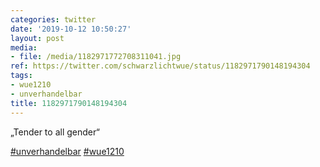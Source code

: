```yaml
---
categories: twitter
date: '2019-10-12 10:50:27'
layout: post
media:
- file: /media/1182971772708311041.jpg
ref: https://twitter.com/schwarzlichtwue/status/1182971790148194304
tags:
- wue1210
- unverhandelbar
title: 1182971790148194304
---
```

„Tender to all gender“

[#unverhandelbar](/t/unverhandelbar) [#wue1210](/t/wue1210)  